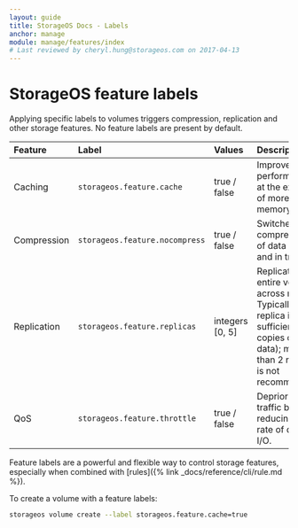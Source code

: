 ```yaml
---
layout: guide
title: StorageOS Docs - Labels
anchor: manage
module: manage/features/index
# Last reviewed by cheryl.hung@storageos.com on 2017-04-13
---
```


# StorageOS feature labels

Applying specific labels to volumes triggers compression, replication and other
storage features. No feature labels are present by default.

| Feature     | Label                           | Values         | Description                                              |
|:------------|:--------------------------------|:---------------|:---------------------------------------------------------|
| Caching     | `storageos.feature.cache`       | true / false   | Improves read performance at the expense of more memory. |
| Compression | `storageos.feature.nocompress`  | true / false   | Switches off compression of data at rest and in transit. |
| Replication | `storageos.feature.replicas`    | integers [0, 5]| Replicates entire volume across nodes. Typically 1 replica is sufficient (2 copies of the data); more than 2 replicas is not recommended. |
| QoS         | `storageos.feature.throttle`    | true / false   | Deprioritizes traffic by reducing the rate of disk I/O.  |

Feature labels are a powerful and flexible way to control storage features,
especially when combined with [rules]({% link _docs/reference/cli/rule.md %}).

To create a volume with a feature labels:
```bash
storageos volume create --label storageos.feature.cache=true
```
